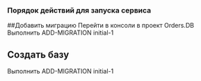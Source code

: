 ### Порядок действий для запуска сервиса

##Добавить миграцию
Перейти в консоли в проект Orders.DB 
Выполнить ADD-MIGRATION initial-1
## Создать базу
Выполнить ADD-MIGRATION initial-1

